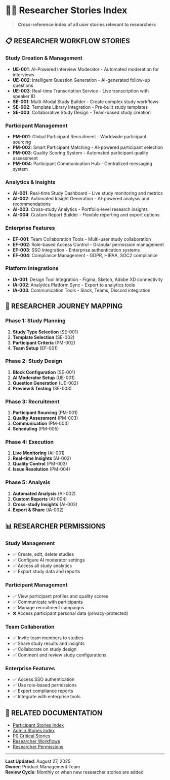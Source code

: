 # 👩‍💼 Researcher Stories Index

> **Cross-reference index of all user stories relevant to researchers**

## 📋 **RESEARCHER WORKFLOW STORIES**

### **Study Creation & Management**
- **UE-001**: AI-Powered Interview Moderator - Automated moderation for interviews
- **UE-002**: Intelligent Question Generation - AI-generated follow-up questions  
- **UE-003**: Real-time Transcription Service - Live transcription with speaker ID
- **SE-001**: Multi-Modal Study Builder - Create complex study workflows
- **SE-002**: Template Library Integration - Pre-built study templates
- **SE-003**: Collaborative Study Design - Team-based study creation

### **Participant Management**
- **PM-001**: Global Participant Recruitment - Worldwide participant sourcing
- **PM-002**: Smart Participant Matching - AI-powered participant selection
- **PM-003**: Quality Scoring System - Automated participant quality assessment
- **PM-004**: Participant Communication Hub - Centralized messaging system

### **Analytics & Insights**
- **AI-001**: Real-time Study Dashboard - Live study monitoring and metrics
- **AI-002**: Automated Insight Generation - AI-powered analysis and recommendations
- **AI-003**: Cross-study Analytics - Portfolio-level research insights
- **AI-004**: Custom Report Builder - Flexible reporting and export options

### **Enterprise Features**
- **EF-001**: Team Collaboration Tools - Multi-user study collaboration
- **EF-002**: Role-based Access Control - Granular permission management
- **EF-003**: SSO Integration - Enterprise authentication systems
- **EF-004**: Compliance Management - GDPR, HIPAA, SOC2 compliance

### **Platform Integrations**
- **IA-001**: Design Tool Integration - Figma, Sketch, Adobe XD connectivity
- **IA-002**: Analytics Platform Sync - Export to analytics tools
- **IA-003**: Communication Tools - Slack, Teams, Discord integration

## 🎯 **RESEARCHER JOURNEY MAPPING**

### **Phase 1: Study Planning**
1. **Study Type Selection** (SE-001)
2. **Template Selection** (SE-002) 
3. **Participant Criteria** (PM-002)
4. **Team Setup** (EF-001)

### **Phase 2: Study Design**
1. **Block Configuration** (SE-001)
2. **AI Moderator Setup** (UE-001)
3. **Question Generation** (UE-002)
4. **Preview & Testing** (SE-003)

### **Phase 3: Recruitment**
1. **Participant Sourcing** (PM-001)
2. **Quality Assessment** (PM-003)
3. **Communication** (PM-004)
4. **Scheduling** (PM-005)

### **Phase 4: Execution**
1. **Live Monitoring** (AI-001)
2. **Real-time Insights** (AI-002)
3. **Quality Control** (PM-003)
4. **Issue Resolution** (PM-004)

### **Phase 5: Analysis**
1. **Automated Analysis** (AI-002)
2. **Custom Reports** (AI-004)
3. **Cross-study Insights** (AI-003)
4. **Export & Share** (IA-002)

## 📊 **RESEARCHER PERMISSIONS**

### **Study Management**
- ✅ Create, edit, delete studies
- ✅ Configure AI moderator settings
- ✅ Access all study analytics
- ✅ Export study data and reports

### **Participant Management**
- ✅ View participant profiles and quality scores
- ✅ Communicate with participants
- ✅ Manage recruitment campaigns
- ❌ Access participant personal data (privacy-protected)

### **Team Collaboration**
- ✅ Invite team members to studies
- ✅ Share study results and insights
- ✅ Collaborate on study design
- ✅ Comment and review study configurations

### **Enterprise Features**
- ✅ Access SSO authentication
- ✅ Use role-based permissions
- ✅ Export compliance reports
- ✅ Integrate with enterprise tools

## 🔗 **RELATED DOCUMENTATION**

- [Participant Stories Index](../participant/participant-stories-index.md)
- [Admin Stories Index](../admin/admin-stories-index.md)
- [P0 Critical Stories](../../by-priority/p0-critical/)
- [Researcher Workflows](researcher-workflows.md)
- [Researcher Permissions](researcher-permissions.md)

---

**Last Updated**: August 27, 2025  
**Owner**: Product Management Team  
**Review Cycle**: Monthly or when new researcher stories are added

